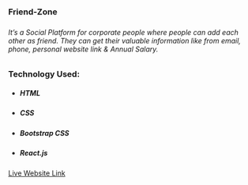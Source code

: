 <h3>Friend-Zone<h3>
<h6>It’s a Social Platform for corporate people where people can add each other as friend. They can get their valuable information like from email, phone, personal website link & Annual Salary.</h6>
<h3>Technology Used:</h3>
<ul>
    <li>
        <h5>HTML</h5>
    </li>
    <li>
        <h5>CSS</h5>
    </li>
    <li>
        <h5>Bootstrap CSS</h5>
    </li>
    <li>
        <h5>React.js</h5>
    </li>
</ul>
<a target="_blank" href="https://masrursakib-react-second-project.netlify.com/">Live Website Link</a>
